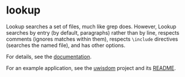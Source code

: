 # lookup

Lookup searches a set of files, much like grep does.  However, Lookup
searches by entry (by default, paragraphs) rather than by line,
respects comments (ignores matches within them), respects
`\include` directives (searches the named file), and has other
options.

For details, see the [documentation](https://types.cs.washington.edu/plume-lib/api/plume/Lookup.html).

For an example application, see the [uwisdom](https://github.com/mernst/uwisdom/tree/wiki) project and its [README](https://github.com/mernst/uwisdom/blob/wiki/README.adoc).
